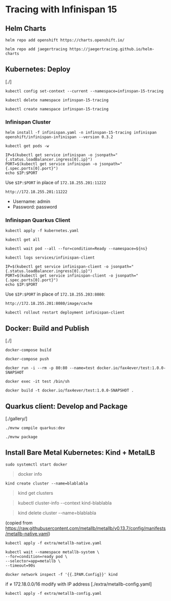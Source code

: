 # Tracing with Infinispan 15

## Helm Charts

```
helm repo add openshift https://charts.openshift.io/
```

```
helm repo add jaegertracing https://jaegertracing.github.io/helm-charts
```

## Kubernetes: Deploy

[./]

``` shell
kubectl config set-context --current --namespace=infinspan-15-tracing
```

``` shell
kubectl delete namespace infinspan-15-tracing
```

``` shell
kubectl create namespace infinspan-15-tracing
```

### Infinispan Cluster

``` shell
helm install -f infinispan.yaml -n infinspan-15-tracing infinispan openshift/infinispan-infinispan --version 0.3.2
```

``` shell
kubectl get pods -w
```

``` shell
IP=$(kubectl get service infinispan -o jsonpath="{.status.loadBalancer.ingress[0].ip}")
PORT=$(kubectl get service infinispan -o jsonpath="{.spec.ports[0].port}")
echo $IP:$PORT
```

Use `$IP:$PORT` in place of `172.18.255.201:11222`
``` shell
http://172.18.255.201:11222
```
* Username: admin
* Password: password

### Infinispan Quarkus Client

``` shell
kubectl apply -f kubernetes.yaml
```

``` shell
kubectl get all
```

``` shell
kubectl wait pod --all --for=condition=Ready --namespace=${ns}
```

``` shell
kubectl logs services/infinispan-client
```

``` shell
IP=$(kubectl get service infinispan-client -o jsonpath="{.status.loadBalancer.ingress[0].ip}")
PORT=$(kubectl get service infinispan-client -o jsonpath="{.spec.ports[0].port}")
echo $IP:$PORT
```

Use `$IP:$PORT` in place of `172.18.255.203:8080`:
``` web
http://172.18.255.201:8080/image/cache
```

```
kubectl rollout restart deployment infinispan-client
```

## Docker: Build and Publish

[./]

``` shell
docker-compose build
```

``` shell
docker-compose push
```

``` shell
docker run -i --rm -p 80:80 --name=test docker.io/fax4ever/test:1.0.0-SNAPSHOT
```

``` shell
docker exec -it test /bin/sh
```

``` shell
docker build -t docker.io/fax4ever/test:1.0.0-SNAPSHOT .
```

## Quarkus client: Develop and Package

[./gallery/]

``` shell
./mvnw compile quarkus:dev
```

``` shell
./mvnw package
```

## Install Bare Metal Kubernetes: Kind + MetalLB

``` shell
sudo systemctl start docker
```

> docker info

``` shell
kind create cluster --name=blablabla
```

> kind get clusters

> kubectl cluster-info --context kind-blablabla

> kind delete cluster --name=blablabla

(copied from https://raw.githubusercontent.com/metallb/metallb/v0.13.7/config/manifests/metallb-native.yaml)
``` shell
kubectl apply -f extra/metallb-native.yaml
```

``` shell
kubectl wait --namespace metallb-system \
--for=condition=ready pod \
--selector=app=metallb \
--timeout=90s
```

``` shell
docker network inspect -f '{{.IPAM.Config}}' kind
```

if ≠ 172.18.0.0/16
  modify with IP address [./extra/metallb-config.yaml]
```
kubectl apply -f extra/metallb-config.yaml
```

